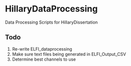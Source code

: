 # HillaryDataProcessing
Data Processing Scripts for HillaryDissertation

## Todo
1. Re-write ELFI_dataprocessing
2. Make sure text files being generated in ELFI_Output_CSV
3. Determine best channels to use
